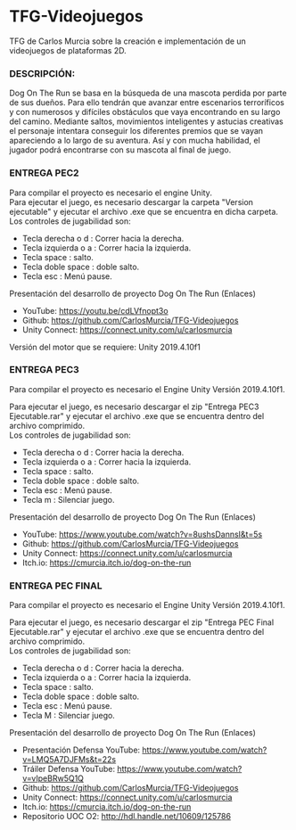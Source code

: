 # TFG-Videojuegos
TFG de Carlos Murcia sobre la creación e implementación de un videojuegos de plataformas 2D.
### DESCRIPCIÓN:
Dog On The Run se basa en la búsqueda de una mascota perdida por parte de sus dueños. Para ello tendrán que avanzar entre escenarios terroríficos y con numerosos y difíciles obstáculos que vaya encontrando en su largo del camino. Mediante saltos, movimientos inteligentes y astucias creativas el personaje intentara conseguir los diferentes premios que se vayan apareciendo a lo largo de su aventura. Así y con mucha habilidad, el jugador podrá encontrarse con su mascota al final de juego.
### ENTREGA PEC2
Para compilar el proyecto es necesario el engine Unity.  
Para ejecutar el juego, es necesario descargar la carpeta "Version ejecutable" y ejecutar el archivo .exe que se encuentra en dicha carpeta.  
Los controles de jugabilidad son:
- Tecla derecha o d : Correr hacia la derecha.
- Tecla izquierda o a : Correr hacia la izquierda.
- Tecla space : salto.
- Tecla doble space : doble salto.
- Tecla esc : Menú pause.

Presentación del desarrollo de proyecto Dog On The Run (Enlaces)
- YouTube: https://youtu.be/cdLVfnopt3o
- Github: https://github.com/CarlosMurcia/TFG-Videojuegos
- Unity Connect: https://connect.unity.com/u/carlosmurcia

Versión del motor que se requiere: Unity 2019.4.10f1

### ENTREGA PEC3

Para compilar el proyecto es necesario el Engine Unity Versión 2019.4.10f1.

Para ejecutar el juego, es necesario descargar el zip "Entrega PEC3 Ejecutable.rar" y ejecutar el archivo .exe que se encuentra dentro del archivo comprimido.  
Los controles de jugabilidad son:
- Tecla derecha o d : Correr hacia la derecha.
- Tecla izquierda o a : Correr hacia la izquierda.
- Tecla space : salto.
- Tecla doble space : doble salto.
- Tecla esc : Menú pause.
- Tecla m : Silenciar juego.


Presentación del desarrollo de proyecto Dog On The Run (Enlaces)
- YouTube: https://www.youtube.com/watch?v=8ushsDannsI&t=5s
- Github: https://github.com/CarlosMurcia/TFG-Videojuegos
- Unity Connect: https://connect.unity.com/u/carlosmurcia
- Itch.io: https://cmurcia.itch.io/dog-on-the-run

### ENTREGA PEC FINAL

Para compilar el proyecto es necesario el Engine Unity Versión 2019.4.10f1.

Para ejecutar el juego, es necesario descargar el zip "Entrega PEC Final Ejecutable.rar" y ejecutar el archivo .exe que se encuentra dentro del archivo comprimido.  
Los controles de jugabilidad son:
- Tecla derecha o d : Correr hacia la derecha.
- Tecla izquierda o a : Correr hacia la izquierda.
- Tecla space : salto.
- Tecla doble space : doble salto.
- Tecla esc : Menú pause.
- Tecla M : Silenciar juego.


Presentación del desarrollo de proyecto Dog On The Run (Enlaces)
- Presentación Defensa YouTube: https://www.youtube.com/watch?v=LMQ5A7DJFMs&t=22s
- Tráiler Defensa YouTube: https://www.youtube.com/watch?v=vIpeBRw5Q1Q
- Github: https://github.com/CarlosMurcia/TFG-Videojuegos
- Unity Connect: https://connect.unity.com/u/carlosmurcia
- Itch.io: https://cmurcia.itch.io/dog-on-the-run
- Repositorio UOC O2: http://hdl.handle.net/10609/125786


